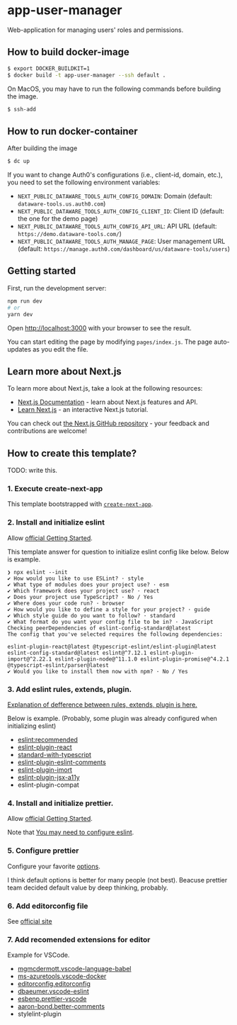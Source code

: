 # app-user-manager

Web-application for managing users' roles and permissions.


## How to build docker-image

```bash
$ export DOCKER_BUILDKIT=1
$ docker build -t app-user-manager --ssh default .

```

On MacOS, you may have to run the following commands before building the image.

```bash
$ ssh-add

```

## How to run docker-container

After building the image

```bash
$ dc up
```

If you want to change Auth0's configurations (i.e., client-id, domain, etc.),
you need to set the following environment variables:

- `NEXT_PUBLIC_DATAWARE_TOOLS_AUTH_CONFIG_DOMAIN`: Domain (default: `dataware-tools.us.auth0.com`)
- `NEXT_PUBLIC_DATAWARE_TOOLS_AUTH_CONFIG_CLIENT_ID`: Client ID (default: the one for the demo page)
- `NEXT_PUBLIC_DATAWARE_TOOLS_AUTH_CONFIG_API_URL`: API URL (default: `https://demo.dataware-tools.com/`)
- `NEXT_PUBLIC_DATAWARE_TOOLS_AUTH_MANAGE_PAGE`: User management URL (default: `https://manage.auth0.com/dashboard/us/dataware-tools/users`)

## Getting started

First, run the development server:

```bash
npm run dev
# or
yarn dev
```

Open [http://localhost:3000](http://localhost:3000) with your browser to see the result.

You can start editing the page by modifying `pages/index.js`. The page auto-updates as you edit the file.

## Learn more about Next.js

To learn more about Next.js, take a look at the following resources:

- [Next.js Documentation](https://nextjs.org/docs) - learn about Next.js features and API.
- [Learn Next.js](https://nextjs.org/learn) - an interactive Next.js tutorial.

You can check out [the Next.js GitHub repository](https://github.com/vercel/next.js/) - your feedback and contributions are welcome!

## How to create this template?

TODO: write this.

### 1. Execute create-next-app

This template bootstrapped with [`create-next-app`](https://github.com/vercel/next.js/tree/canary/packages/create-next-app).

### 2. Install and initialize eslint

Allow [official Getting Started](https://eslint.org/docs/user-guide/getting-started).

This template answer for question to initialize eslint config like below. Below is example.

```
❯ npx eslint --init
✔ How would you like to use ESLint? · style
✔ What type of modules does your project use? · esm
✔ Which framework does your project use? · react
✔ Does your project use TypeScript? · No / Yes
✔ Where does your code run? · browser
✔ How would you like to define a style for your project? · guide
✔ Which style guide do you want to follow? · standard
✔ What format do you want your config file to be in? · JavaScript
Checking peerDependencies of eslint-config-standard@latest
The config that you've selected requires the following dependencies:

eslint-plugin-react@latest @typescript-eslint/eslint-plugin@latest eslint-config-standard@latest eslint@^7.12.1 eslint-plugin-import@^2.22.1 eslint-plugin-node@^11.1.0 eslint-plugin-promise@^4.2.1 @typescript-eslint/parser@latest
✔ Would you like to install them now with npm? · No / Yes
```

### 3. Add eslint rules, extends, plugin.

[Explanation of defference between rules, extends, plugin is here.](https://blog.ojisan.io/eslint-plugin-and-extend)

Below is example. (Probably, some plugin was already configured when initializing eslint)

- [eslint:recommended](https://eslint.org/docs/rules/)
- [eslint-plugin-react](https://github.com/yannickcr/eslint-plugin-react)
- [standard-with-typescript](https://github.com/standard/eslint-config-standard-with-typescript)
- [eslint-plugin-eslint-comments](https://mysticatea.github.io/eslint-plugin-eslint-comments/)
- [eslint-plugin-imort](https://github.com/benmosher/eslint-plugin-import)
- [eslint-plugin-jsx-a11y](https://github.com/jsx-eslint/eslint-plugin-jsx-a11y)
- eslint-plugin-compat

### 4. Install and initialize prettier.

Allow [official Getting Started](https://prettier.io/docs/en/install.html).

Note that [You may need to configure eslint](https://prettier.io/docs/en/install.html#eslint-and-other-linters).

### 5. Configure prettier

Configure your favorite [options](https://prettier.io/docs/en/options.html).

I think default options is better for many people (not best). Beacuse prettier team decided default value by deep thinking, probably.

### 6. Add editorconfig file

See [official site](https://editorconfig.org/)

### 7. Add recomended extensions for editor

Example for VSCode.

- [mgmcdermott.vscode-language-babel](https://marketplace.visualstudio.com/items?itemName=mgmcdermott.vscode-language-babel)
- [ms-azuretools.vscode-docker](https://marketplace.visualstudio.com/items?itemName=ms-azuretools.vscode-docker)
- [editorconfig.editorconfig](https://marketplace.visualstudio.com/items?itemName=EditorConfig.EditorConfig)
- [dbaeumer.vscode-eslint](https://marketplace.visualstudio.com/items?itemName=dbaeumer.vscode-eslint)
- [esbenp.prettier-vscode](https://marketplace.visualstudio.com/items?itemName=esbenp.prettier-vscode)
- [aaron-bond.better-comments](https://marketplace.visualstudio.com/items?itemName=aaron-bond.better-comments)
- stylelint-plugin
